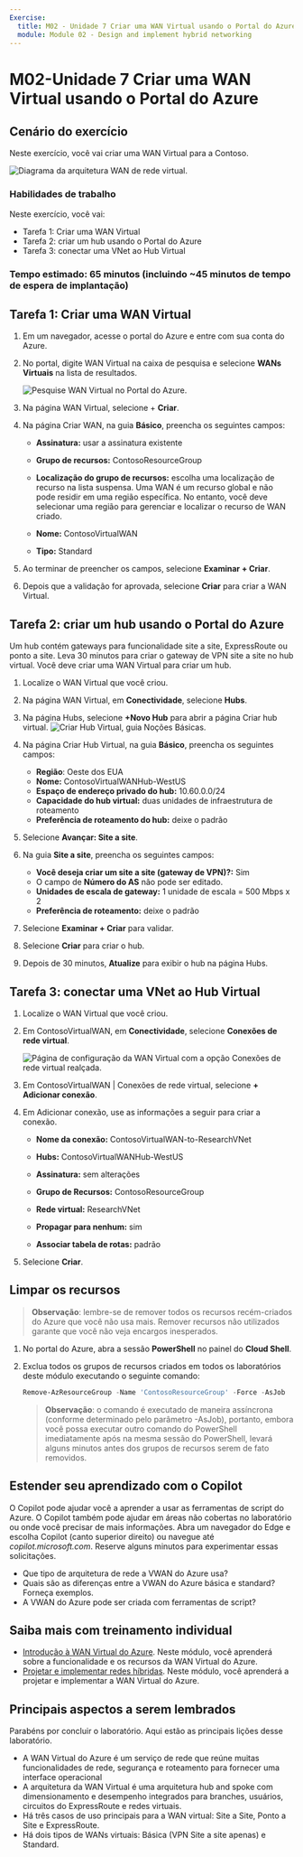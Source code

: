 ```yaml
---
Exercise:
  title: M02 - Unidade 7 Criar uma WAN Virtual usando o Portal do Azure
  module: Module 02 - Design and implement hybrid networking
---
```


# M02-Unidade 7 Criar uma WAN Virtual usando o Portal do Azure

## Cenário do exercício

Neste exercício, você vai criar uma WAN Virtual para a Contoso.

![Diagrama da arquitetura WAN de rede virtual.](../media/7-exercise-create-virtual-wan-by-using-azure-portal.png)

### Habilidades de trabalho
Neste exercício, você vai:

+ Tarefa 1: Criar uma WAN Virtual
+ Tarefa 2: criar um hub usando o Portal do Azure
+ Tarefa 3: conectar uma VNet ao Hub Virtual

### Tempo estimado: 65 minutos (incluindo ~45 minutos de tempo de espera de implantação)

## Tarefa 1: Criar uma WAN Virtual

1. Em um navegador, acesse o portal do Azure e entre com sua conta do Azure.

1. No portal, digite WAN Virtual na caixa de pesquisa e selecione **WANs Virtuais** na lista de resultados.

   ![Pesquise WAN Virtual no Portal do Azure.](../media/search-for-virtual-wan.png)

1. Na página WAN Virtual, selecione + **Criar**.

1. Na página Criar WAN, na guia **Básico**, preencha os seguintes campos:

   + **Assinatura:** usar a assinatura existente

   + **Grupo de recursos:** ContosoResourceGroup

   + **Localização do grupo de recursos:** escolha uma localização de recurso na lista suspensa. Uma WAN é um recurso global e não pode residir em uma região específica. No entanto, você deve selecionar uma região para gerenciar e localizar o recurso de WAN criado.

   + **Nome:** ContosoVirtualWAN

   + **Tipo:** Standard

1. Ao terminar de preencher os campos, selecione **Examinar + Criar**.

1. Depois que a validação for aprovada, selecione **Criar** para criar a WAN Virtual.

## Tarefa 2: criar um hub usando o Portal do Azure

Um hub contém gateways para funcionalidade site a site, ExpressRoute ou ponto a site. Leva 30 minutos para criar o gateway de VPN site a site no hub virtual. Você deve criar uma WAN Virtual para criar um hub.

1. Localize o WAN Virtual que você criou.
   
1. Na página WAN Virtual, em **Conectividade**, selecione **Hubs**.

1. Na página Hubs, selecione **+Novo Hub** para abrir a página Criar hub virtual.
   ![Criar Hub Virtual, guia Noções Básicas.](../media/create-vwan-hub.png)

1. Na página Criar Hub Virtual, na guia **Básico**, preencha os seguintes campos:
   + **Região**: Oeste dos EUA
   + **Nome:** ContosoVirtualWANHub-WestUS
   + **Espaço de endereço privado do hub:** 10.60.0.0/24
   + **Capacidade do hub virtual:** duas unidades de infraestrutura de roteamento
   + **Preferência de roteamento do hub:** deixe o padrão

1. Selecione **Avançar: Site a site**.

1. Na guia **Site a site**, preencha os seguintes campos:
   + **Você deseja criar um site a site (gateway de VPN)?:** Sim
   + O campo de **Número do AS** não pode ser editado.
   + **Unidades de escala de gateway:** 1 unidade de escala = 500 Mbps x 2
   + **Preferência de roteamento:** deixe o padrão

1. Selecione **Examinar + Criar** para validar.

1. Selecione **Criar** para criar o hub.

1. Depois de 30 minutos, **Atualize** para exibir o hub na página Hubs.

## Tarefa 3: conectar uma VNet ao Hub Virtual

1. Localize o WAN Virtual que você criou.

1. Em ContosoVirtualWAN, em **Conectividade**, selecione **Conexões de rede virtual**.

   ![Página de configuração da WAN Virtual com a opção Conexões de rede virtual realçada.](../media/connect-vnet-to-virtual-hub.png)

1. Em ContosoVirtualWAN | Conexões de rede virtual, selecione **+ Adicionar conexão**.

1. Em Adicionar conexão, use as informações a seguir para criar a conexão.

   + **Nome da conexão:** ContosoVirtualWAN-to-ResearchVNet

   + **Hubs:** ContosoVirtualWANHub-WestUS

   + **Assinatura:** sem alterações

   + **Grupo de Recursos:** ContosoResourceGroup

   + **Rede virtual:** ResearchVNet

   + **Propagar para nenhum:** sim

   + **Associar tabela de rotas:** padrão

1. Selecione **Criar**.

## Limpar os recursos

   >**Observação**: lembre-se de remover todos os recursos recém-criados do Azure que você não usa mais. Remover recursos não utilizados garante que você não veja encargos inesperados.

1. No portal do Azure, abra a sessão **PowerShell** no painel do **Cloud Shell**.

1. Exclua todos os grupos de recursos criados em todos os laboratórios deste módulo executando o seguinte comando:

   ```powershell
   Remove-AzResourceGroup -Name 'ContosoResourceGroup' -Force -AsJob
   ```

   >**Observação**: o comando é executado de maneira assíncrona (conforme determinado pelo parâmetro -AsJob), portanto, embora você possa executar outro comando do PowerShell imediatamente após na mesma sessão do PowerShell, levará alguns minutos antes dos grupos de recursos serem de fato removidos.

## Estender seu aprendizado com o Copilot

O Copilot pode ajudar você a aprender a usar as ferramentas de script do Azure. O Copilot também pode ajudar em áreas não cobertas no laboratório ou onde você precisar de mais informações. Abra um navegador do Edge e escolha Copilot (canto superior direito) ou navegue até *copilot.microsoft.com*. Reserve alguns minutos para experimentar essas solicitações.
+ Que tipo de arquitetura de rede a VWAN do Azure usa?
+ Quais são as diferenças entre a VWAN do Azure básica e standard? Forneça exemplos.
+ A VWAN do Azure pode ser criada com ferramentas de script?

## Saiba mais com treinamento individual

+ [Introdução à WAN Virtual do Azure](https://learn.microsoft.com/training/modules/introduction-azure-virtual-wan/). Neste módulo, você aprenderá sobre a funcionalidade e os recursos da WAN Virtual do Azure. 
+ [Projetar e implementar redes híbridas](https://learn.microsoft.com/training/modules/design-implement-hybrid-networking/). Neste módulo, você aprenderá a projetar e implementar a WAN Virtual do Azure.

## Principais aspectos a serem lembrados

Parabéns por concluir o laboratório. Aqui estão as principais lições desse laboratório. 

+ A WAN Virtual do Azure é um serviço de rede que reúne muitas funcionalidades de rede, segurança e roteamento para fornecer uma interface operacional
+ A arquitetura da WAN Virtual é uma arquitetura hub and spoke com dimensionamento e desempenho integrados para branches, usuários, circuitos do ExpressRoute e redes virtuais.
+ Há três casos de uso principais para a WAN virtual: Site a Site, Ponto a Site e ExpressRoute. 
+ Há dois tipos de WANs virtuais: Básica (VPN Site a site apenas) e Standard.









